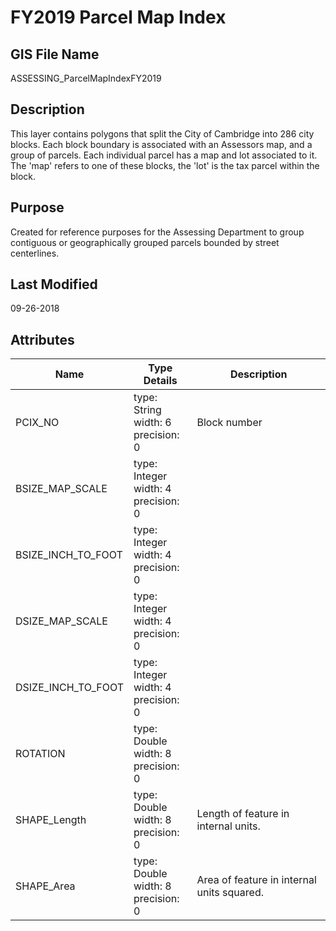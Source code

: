 # FY2019 Parcel Map Index
## GIS File Name
ASSESSING_ParcelMapIndexFY2019
## Description
<DIV STYLE="text-align:Left;"><DIV><DIV><P><SPAN>This layer contains polygons that split the City of Cambridge into 286 city blocks. Each block boundary is associated with an Assessors map, and a group of parcels. Each individual parcel has a map and lot associated to it. The 'map' refers to one of these blocks, the 'lot' is the tax parcel within the block. </SPAN></P></DIV></DIV></DIV>

## Purpose
Created for reference purposes for the Assessing Department to group contiguous or geographically grouped parcels bounded by street centerlines.
## Last Modified
09-26-2018
## Attributes
|Name|Type Details|Description|
|----|------------|-----------|
|PCIX_NO|type: String<br/>width: 6<br/>precision: 0|Block number|
|BSIZE_MAP_SCALE|type: Integer<br/>width: 4<br/>precision: 0||
|BSIZE_INCH_TO_FOOT|type: Integer<br/>width: 4<br/>precision: 0||
|DSIZE_MAP_SCALE|type: Integer<br/>width: 4<br/>precision: 0||
|DSIZE_INCH_TO_FOOT|type: Integer<br/>width: 4<br/>precision: 0||
|ROTATION|type: Double<br/>width: 8<br/>precision: 0||
|SHAPE_Length|type: Double<br/>width: 8<br/>precision: 0|Length of feature in internal units.|
|SHAPE_Area|type: Double<br/>width: 8<br/>precision: 0|Area of feature in internal units squared.|
